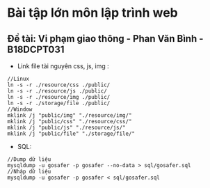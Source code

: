 # Bài tập lớn môn lập trình web

## Đề tài: Vi phạm giao thông - Phan Văn Bình - B18DCPT031

- Link file tài nguyên css, js, img :
```
//Linux
ln -s -r ./resource/css ./public/
ln -s -r ./resource/js ./public/
ln -s -r ./resource/img ./public/
ln -s -r ./storage/file ./public/
//Window
mklink /j "public/img" "./resource/img/"
mklink /j "public/css" "./resource/css/"
mklink /j "public/js" "./resource/js/"  
mklink /j "public/file" "./storage/file/" 
```

- SQL:
```
//Dump dữ liệu
mysqldump -u gosafer -p gosafer --no-data > sql/gosafer.sql
//Nhập dữ liệu
mysqldump -u gosafer -p gosafer < sql/gosafer.sql
```